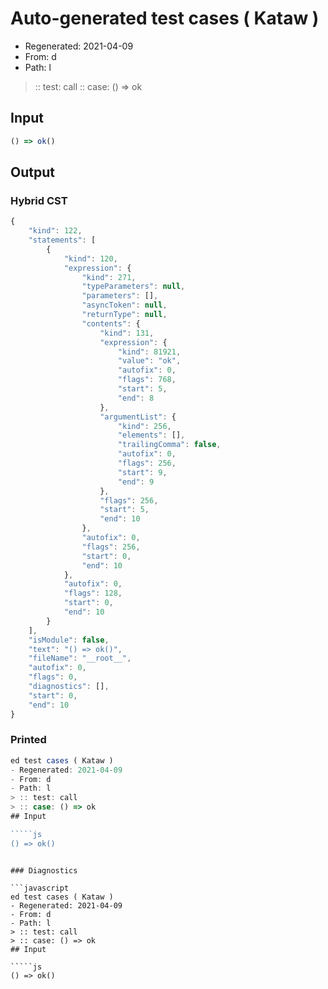 # Auto-generated test cases ( Kataw )
- Regenerated: 2021-04-09
- From: d
- Path: l
> :: test: call
> :: case: () => ok
## Input

`````js
() => ok()
`````

## Output

### Hybrid CST

```javascript
{
    "kind": 122,
    "statements": [
        {
            "kind": 120,
            "expression": {
                "kind": 271,
                "typeParameters": null,
                "parameters": [],
                "asyncToken": null,
                "returnType": null,
                "contents": {
                    "kind": 131,
                    "expression": {
                        "kind": 81921,
                        "value": "ok",
                        "autofix": 0,
                        "flags": 768,
                        "start": 5,
                        "end": 8
                    },
                    "argumentList": {
                        "kind": 256,
                        "elements": [],
                        "trailingComma": false,
                        "autofix": 0,
                        "flags": 256,
                        "start": 9,
                        "end": 9
                    },
                    "flags": 256,
                    "start": 5,
                    "end": 10
                },
                "autofix": 0,
                "flags": 256,
                "start": 0,
                "end": 10
            },
            "autofix": 0,
            "flags": 128,
            "start": 0,
            "end": 10
        }
    ],
    "isModule": false,
    "text": "() => ok()",
    "fileName": "__root__",
    "autofix": 0,
    "flags": 0,
    "diagnostics": [],
    "start": 0,
    "end": 10
}
```

### Printed

```javascript
ed test cases ( Kataw )
- Regenerated: 2021-04-09
- From: d
- Path: l
> :: test: call
> :: case: () => ok
## Input

`````js
() => ok()
`````
```

### Diagnostics

```javascript
ed test cases ( Kataw )
- Regenerated: 2021-04-09
- From: d
- Path: l
> :: test: call
> :: case: () => ok
## Input

`````js
() => ok()
`````
```


